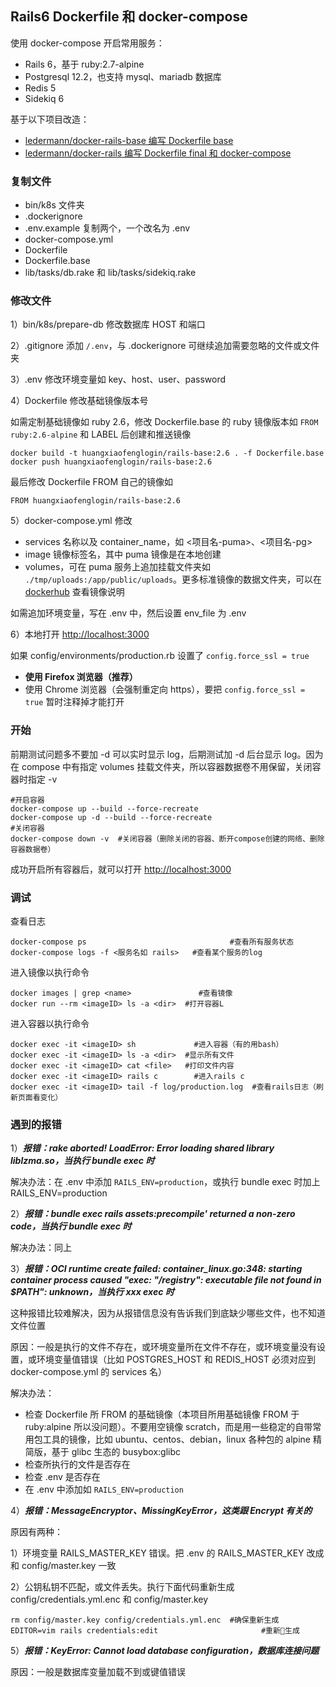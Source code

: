 ## Rails6 Dockerfile 和 docker-compose

使用 docker-compose 开启常用服务：

- Rails 6，基于 ruby:2.7-alpine
- Postgresql 12.2，也支持 mysql、mariadb 数据库
- Redis 5
- Sidekiq 6

基于以下项目改造：

- [ledermann/docker-rails-base 编写 Dockerfile base](https://github.com/ledermann/docker-rails-base)
- [ledermann/docker-rails 编写 Dockerfile final 和 docker-compose](https://github.com/ledermann/docker-rails)

### 复制文件

- bin/k8s 文件夹
- .dockerignore
- .env.example 复制两个，一个改名为 .env
- docker-compose.yml
- Dockerfile
- Dockerfile.base
- lib/tasks/db.rake 和 lib/tasks/sidekiq.rake

### 修改文件

1）bin/k8s/prepare-db 修改数据库 HOST 和端口

2）.gitignore 添加 `/.env`，与 .dockerignore 可继续追加需要忽略的文件或文件夹

3）.env 修改环境变量如 key、host、user、password

4）Dockerfile 修改基础镜像版本号

如需定制基础镜像如 ruby 2.6，修改 Dockerfile.base 的 ruby 镜像版本如 `FROM ruby:2.6-alpine` 和 LABEL 后创建和推送镜像

```
docker build -t huangxiaofenglogin/rails-base:2.6 . -f Dockerfile.base
docker push huangxiaofenglogin/rails-base:2.6
```

最后修改 Dockerfile FROM 自己的镜像如

```
FROM huangxiaofenglogin/rails-base:2.6
```

5）docker-compose.yml 修改

- services 名称以及 container_name，如 <项目名-puma>、<项目名-pg>
- image 镜像标签名，其中 puma 镜像是在本地创建
- volumes，可在 puma 服务上追加挂载文件夹如 `./tmp/uploads:/app/public/uploads`。更多标准镜像的数据文件夹，可以在 [dockerhub](https://hub.docker.com/) 查看镜像说明

如需追加环境变量，写在 .env 中，然后设置 env_file 为 .env

6）本地打开 <http://localhost:3000>

如果 config/environments/production.rb 设置了 `config.force_ssl = true`

- **使用 Firefox 浏览器（推荐）**
- 使用 Chrome 浏览器（会强制重定向 https），要把 `config.force_ssl = true` 暂时注释掉才能打开

### 开始

前期测试问题多不要加 -d 可以实时显示 log，后期测试加 -d 后台显示 log。因为在 compose 中有指定 volumes 挂载文件夹，所以容器数据卷不用保留，关闭容器时指定 -v

```
#开启容器
docker-compose up --build --force-recreate       
docker-compose up -d --build --force-recreate
#关闭容器
docker-compose down -v  #关闭容器（删除关闭的容器、断开compose创建的网络、删除容器数据卷）
```

成功开启所有容器后，就可以打开 <http://localhost:3000>

### 调试

查看日志

```
docker-compose ps                                #查看所有服务状态
docker-compose logs -f <服务名如 rails>   #查看某个服务的log
```

进入镜像以执行命令

```
docker images | grep <name>               #查看镜像
docker run --rm <imageID> ls -a <dir>  #打开容器L
```

进入容器以执行命令

```
docker exec -it <imageID> sh             #进入容器（有的用bash）
docker exec -it <imageID> ls -a <dir>  #显示所有文件
docker exec -it <imageID> cat <file>   #打印文件内容
docker exec -it <imageID> rails c        #进入rails c
docker exec -it <imageID> tail -f log/production.log  #查看rails日志（刷新页面看变化）
```

### 遇到的报错

1）***报错：rake aborted! LoadError: Error loading shared library liblzma.so，当执行 bundle exec 时***

解决办法：在 .env 中添加 `RAILS_ENV=production`，或执行 bundle exec 时加上 RAILS_ENV=production

2）***报错：bundle exec rails assets:precompile' returned a non-zero code，当执行 bundle exec 时***

解决办法：同上

3）***报错：OCI runtime create failed: container_linux.go:348: starting container process caused "exec: \"/registry\": executable file not found in $PATH": unknown，当执行 xxx exec 时***

这种报错比较难解决，因为从报错信息没有告诉我们到底缺少哪些文件，也不知道文件位置

原因：一般是执行的文件不存在，或环境变量所在文件不存在，或环境变量没有设置，或环境变量值错误（比如 POSTGRES_HOST 和 REDIS_HOST 必须对应到 docker-compose.yml 的 services 名）

解决办法：

- 检查 Dockerfile 所 FROM 的基础镜像（本项目所用基础镜像 FROM 于 ruby:alpine 所以没问题）。不要用空镜像 scratch，而是用一些稳定的自带常用包工具的镜像，比如 ubuntu、centos、debian，linux 各种包的 alpine 精简版，基于 glibc 生态的 busybox:glibc
- 检查所执行的文件是否存在
- 检查 .env 是否存在
- 在 .env 中添加如 `RAILS_ENV=production`

4）***报错：MessageEncryptor、MissingKeyError，这类跟 Encrypt 有关的***

原因有两种：

1）环境变量 RAILS_MASTER_KEY 错误。把 .env 的 RAILS_MASTER_KEY 改成和 config/master.key 一致

2）公钥私钥不匹配，或文件丢失。执行下面代码重新生成 config/credentials.yml.enc 和 config/master.key

```
rm config/master.key config/credentials.yml.enc  #确保重新生成
EDITOR=vim rails credentials:edit                       #重新生成
```

5）***报错：KeyError: Cannot load database configuration，数据库连接问题***

原因：一般是数据库变量加载不到或键值错误
